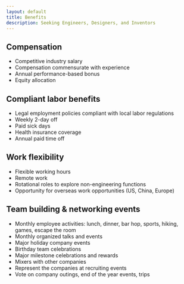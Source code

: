 ```yaml
---
layout: default
title: Benefits
description: Seeking Engineers, Designers, and Inventors
---
```


## Compensation
* Competitive industry salary
* Compensation commensurate with experience
* Annual performance-based bonus
* Equity allocation

## Compliant labor benefits
* Legal employment policies compliant with local labor regulations
* Weekly 2-day off
* Paid sick days
* Health insurance coverage
* Annual paid time off


## Work flexibility
* Flexible working hours
* Remote work 
* Rotational roles to explore non-engineering functions
* Opportunity for overseas work opportunities (US, China, Europe) 

## Team building & networking events
* Monthly employee activities: lunch, dinner, bar hop, sports, hiking, games, escape the room
* Monthly organized talks and events
* Major holiday company events
* Birthday team celebrations
* Major milestone celebrations and rewards
* Mixers with other companies
* Represent the companies at recruiting events
* Vote on company outings, end of the year events, trips